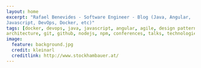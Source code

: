 ```yaml
---
layout: home
excerpt: "Rafael Benevides - Software Engineer - Blog (Java, Angular,
Javascript, DevOps, Docker, etc)"
tags: [docker, devops, java, javascript, angular, agile, design patterns,
architecture, git, github, nodejs, npm, conferences, talks, technologies ]
image:
  feature: background.jpg
  credit: kleinarl
  creditlink: http://www.stockhambauer.at/
---
```

